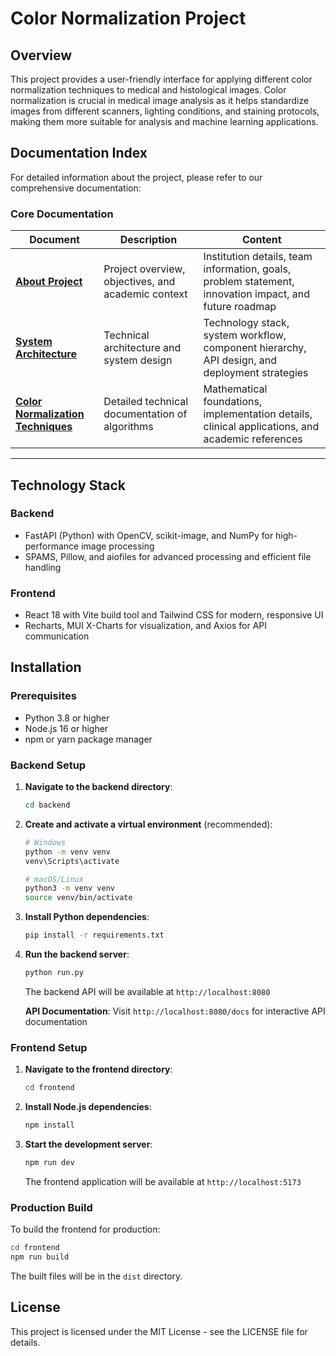 # Color Normalization Project
## Overview

This project provides a user-friendly interface for applying different color normalization techniques to medical and histological images. Color normalization is crucial in medical image analysis as it helps standardize images from different scanners, lighting conditions, and staining protocols, making them more suitable for analysis and machine learning applications.

## Documentation Index

For detailed information about the project, please refer to our comprehensive documentation:

### Core Documentation

| Document | Description | Content |
|----------|-------------|---------|
| **[About Project](docs/About-Project.md)** | Project overview, objectives, and academic context | Institution details, team information, goals, problem statement, innovation impact, and future roadmap |
| **[System Architecture](docs/Architecture.md)** | Technical architecture and system design | Technology stack, system workflow, component hierarchy, API design, and deployment strategies |
| **[Color Normalization Techniques](docs/Color-Normalization.md)** | Detailed technical documentation of algorithms | Mathematical foundations, implementation details, clinical applications, and academic references |

---

## Technology Stack

### Backend
- FastAPI (Python) with OpenCV, scikit-image, and NumPy for high-performance image processing
- SPAMS, Pillow, and aiofiles for advanced processing and efficient file handling

### Frontend
- React 18 with Vite build tool and Tailwind CSS for modern, responsive UI
- Recharts, MUI X-Charts for visualization, and Axios for API communication

## Installation

### Prerequisites
- Python 3.8 or higher
- Node.js 16 or higher
- npm or yarn package manager

### Backend Setup

1. **Navigate to the backend directory**:
   ```bash
   cd backend
   ```

2. **Create and activate a virtual environment** (recommended):
   ```bash
   # Windows
   python -m venv venv
   venv\Scripts\activate

   # macOS/Linux
   python3 -m venv venv
   source venv/bin/activate
   ```

3. **Install Python dependencies**:
   ```bash
   pip install -r requirements.txt
   ```

4. **Run the backend server**:
   ```bash
   python run.py
   ```

   The backend API will be available at `http://localhost:8080`
   
   **API Documentation**: Visit `http://localhost:8080/docs` for interactive API documentation

### Frontend Setup

1. **Navigate to the frontend directory**:
   ```bash
   cd frontend
   ```

2. **Install Node.js dependencies**:
   ```bash
   npm install
   ```

3. **Start the development server**:
   ```bash
   npm run dev
   ```

   The frontend application will be available at `http://localhost:5173`

### Production Build

To build the frontend for production:
```bash
cd frontend
npm run build
```

The built files will be in the `dist` directory.


## License

This project is licensed under the MIT License - see the LICENSE file for details.

